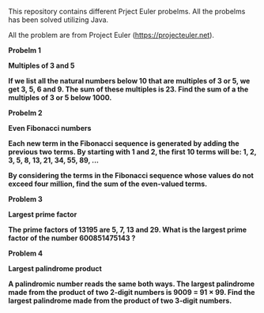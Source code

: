 This repository contains different Prject Euler probelms. 
All the probelms has been solved utilizing Java. 


All the problem are from Project Euler (https://projecteuler.net).

<b>
Probelm 1

Multiples of 3 and 5 
<b>

If we list all the natural numbers below 10 that are multiples of 3 or 5, we get 3, 5, 6 and 9.
The sum of these multiples is 23. Find the sum of a the multiples of 3 or 5 below 1000.


Probelm 2 

Even Fibonacci numbers

Each new term in the Fibonacci sequence is generated by adding the previous two terms.
By starting with 1 and 2, the first 10 terms will be:
1, 2, 3, 5, 8, 13, 21, 34, 55, 89, ...

By considering the terms in the Fibonacci sequence whose values do not exceed four million, 
find the sum of the even-valued terms.


Problem 3 

Largest prime factor 

The prime factors of 13195 are 5, 7, 13 and 29.
What is the largest prime factor of the number 600851475143 ?


Problem 4

Largest palindrome product

A palindromic number reads the same both ways. The largest palindrome made from the product of two 2-digit numbers is 9009 = 91 × 99.
Find the largest palindrome made from the product of two 3-digit numbers.